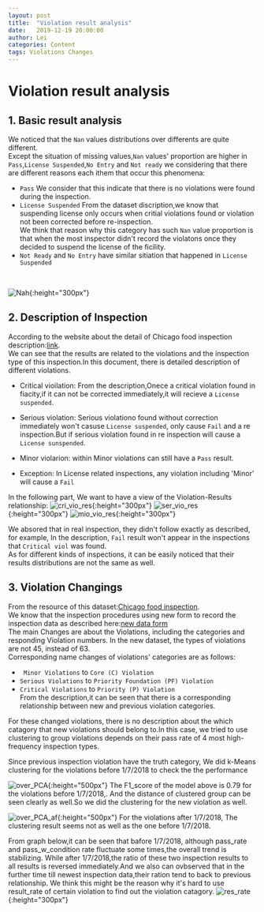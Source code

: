 ```yaml
---
layout: post
title:  "Violation result analysis"
date:   2019-12-19 20:00:00
author: Lei
categories: Content
tags: Violations Changes
---
```

# Violation result analysis
## 1. Basic result analysis
We noticed that the `Nan` values distributions over differents are quite different. <br>
Except the situation of missing values,`Nan` values' proportion are higher in `Pass`,`License Suspended`,`No Entry` and `Not ready` we considering that there are different reasons each ithem that occur this phenomena: <br>
- `Pass` We consider that this indicate that there is no violations were found during the inspection.
- `License Suspended` From the dataset discription,we know that suspending license only occurs when critial violations found or violation not been corrected before re-inspection.<br> We think that reason why this category has such `Nan` value proportion is that when the most inspector didn't record the violatons once they decided to suspend the license of the ficility.
- `Not Ready` and `No Entry` have similar sitiation that happened in `License Suspended`
<br> 

![Nah](/assets/violation/Nah.png){:height="300px"}

## 2. Description of Inspection
According to the website about the detail of Chicago food inspection description:<u><a href="https://webapps1.chicago.gov/healthinspection/Code_Violations.jsp?fbclid=IwAR0NMn4WEEQqHelYLRwh-z1czAhMinI0ufWgbK33bfjxA6B7sn0qlCTiraQ#1crit">link</a></u>.<br>
We can see that the results are related to the violations and the inspection type of this inspection.In this document, there is detailed description of different violations.

- Critical vioilation: From the description,Onece a critical violation found in fiacity,if it can not be corrected immediately,it will recieve a `License suspended`.
- Serious violation: Serious violationo found without correction immediately won't casuse `License suspended`, only cause `Fail` and a re inspection.But if serious violation found in re inspection will cause a `License sunspended`.
- Minor violarion: within Minor violations can still have a `Pass` result.

- Exception: In License related inspections, any violation including 'Minor' will cause a `Fail`


In the following part, We want to have a view of the Violation-Results relationship:
![cri_vio_res](/assets/violation/cri_vio_res.jpg){:height="300px"}
![ser_vio_res](/assets/violation/ser_vio_res.jpg){:height="300px"}
![mio_vio_res](/assets/violation/mio_vio_res.jpg){:height="300px"}

We absored that in real inspection, they didn't follow exactly as described, for example, In the description, `Fail` result won't appear in the inspections that `Critical viol` was found.<br>
As for different kinds of inspections, it can be easily noticed that their results distributions are not the same as well.

## 3. Violation Changings
From the resource of this dataset:<u><a href="https://data.cityofchicago.org/Health-Human-Services/Food-Inspections/4ijn-s7e5">Chicago food inspection</a></u>.<br>We know that the inspection procedures using new form to record the inspection data as described here:<u><a href="http://bit.ly/2yWd2JB">new data form</a></u><br>
The main Changes are about the Violations, including the categories and responding Violation numbers. In the new dataset, the types of violations are not 45, instead of 63.<br>
Corresponding name changes of violations' categories are as follows:
- ` Minor Violations`  to `Core (C) Violation`
- `Serious Violations` to `Priority Foundation (PF) Violation`
- `Critical Violations` to `Priority (P) Violation`<br>
From the description,it can be seen that there is a corresponding relationship between new and previous violation categories.

For these changed violations, there is no description about the which catagory that new violations should belong to.In this case, we tried to use clustering to group violations depends on their pass rate of 4 most high-frequency inspection types.

Since previous inspection violation have the truth category, We did k-Means clustering for the violations before 1/7/2018 to check the the performance

![over_PCA](/assets/violation/over_PCA.png){:height="500px"}
The F1_score of the model above is 0.79 for the violations before 1/7/2018,. And the distance of clustered group can be seen clearly as well.So we did the clustering for the new violation as well.

![over_PCA_af](/assets/violation/over_PCA_af.png){:height="500px"}
For the violations after 1/7/2018, The clustering result seems not as well as the one before 1/7/2018.

From graph below,it can be seen that bafore 1/7/2018, although pass_rate and pass_w_condition rate fluctuate some times,the overall trend is stabilizing. 
While after 1/7/2018,the ratio of these two inspection results to all results is reversed immediately.And we also can ovbserved that in the further time till newest inspection data,their ration tend to back to previous relationship. We think this might be the reason why it's hard to use result_rate of certain violation to find out the violation catagory.
![res_rate](/assets/violation/res_rate.png){:height="300px"}